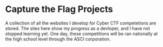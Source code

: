# Capture the Flag Projects
A collection of all the websites I develop for Cyber CTF competetions are stored.
The sites here show my progress as a devloper, and I have not stopped learning yet.
One day, these competitions will be ran nationally at the high school level through the ASCI corporation.

